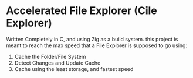 # Accelerated File Explorer (Cile Explorer)

Written Completely in C, and using Zig as a build system. this project is meant to reach the max speed that a File Explorer is supposed to go using:

1. Cache the Folder/File System
2. Detect Changes and Update Cache
3. Cache using the least storage, and fastest speed
